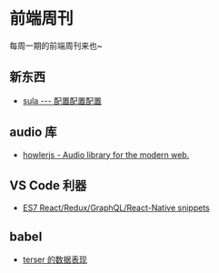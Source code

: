 # 前端周刊
每周一期的前端周刊来也~

## 新东西

* [sula ---  配置配置配置](https://sula.now.sh/#/)

## audio 库

* [howlerjs - Audio library for the modern web.](https://howlerjs.com/)


## VS Code 利器

* [ES7 React/Redux/GraphQL/React-Native snippets](https://github.com/dsznajder/vscode-es7-javascript-react-snippets)


## babel

* [terser 的数据表现](https://github.com/babel/minify#benchmarks)
